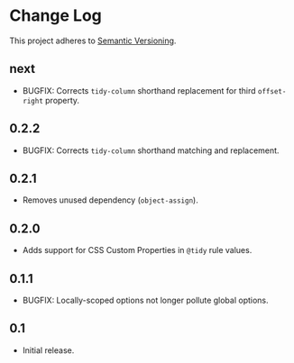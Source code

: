 # Change Log
This project adheres to [Semantic Versioning](http://semver.org/).

## next
* BUGFIX: Corrects `tidy-column` shorthand replacement for third `offset-right` property.

## 0.2.2
* BUGFIX: Corrects `tidy-column` shorthand matching and replacement.

## 0.2.1
* Removes unused dependency (`object-assign`).

## 0.2.0
* Adds support for CSS Custom Properties in `@tidy` rule values.

## 0.1.1
* BUGFIX: Locally-scoped options not longer pollute global options.

## 0.1
* Initial release.
